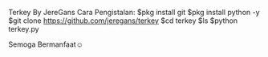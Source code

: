 Terkey By JereGans
Cara Pengistalan:
$pkg install git
$pkg install python -y
$git clone https://github.com/jeregans/terkey
$cd terkey
$ls
$python terkey.py

Semoga Bermanfaat☺️
